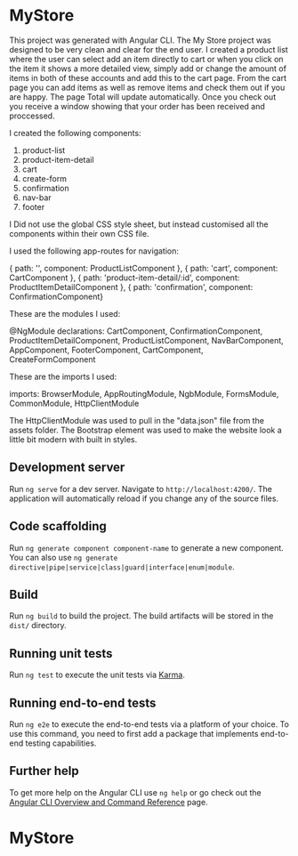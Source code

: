 # MyStore

This project was generated with Angular CLI. The My Store project was designed to be very clean and clear for the end user. I created a product list where the user can select add an item directly to cart or when you click on the item it shows a more detailed view, simply add or change the amount of items in both of these accounts and add this to the cart page. From the cart page you can add items as well as remove items and check them out if you are happy. The page Total will update automatically. Once you check out you receive a window showing that your order has been received and proccessed.

I created the following components:

1. product-list
2. product-item-detail
3. cart
4. create-form
5. confirmation
6. nav-bar
7. footer

I Did not use the global CSS style sheet, but instead customised all the components within their own CSS file.

I used the following app-routes for navigation:

  { path: '', component: ProductListComponent },
  { path: 'cart', component: CartComponent },
  { path: 'product-item-detail/:id', component: ProductItemDetailComponent },
  { path: 'confirmation', component: ConfirmationComponent}

These are the modules I used:

@NgModule
  declarations: 
    CartComponent,
    ConfirmationComponent,
    ProductItemDetailComponent,
    ProductListComponent,
    NavBarComponent,
    AppComponent,
    FooterComponent,
    CartComponent,
    CreateFormComponent

These are the imports I used:

  imports: 
    BrowserModule,
    AppRoutingModule,
    NgbModule,
    FormsModule,
    CommonModule,
    HttpClientModule

The HttpClientModule was used to pull in the "data.json" file from the assets folder.
The Bootstrap element was used to make the website look a little bit modern with built in styles.



## Development server

Run `ng serve` for a dev server. Navigate to `http://localhost:4200/`. The application will automatically reload if you change any of the source files.

## Code scaffolding

Run `ng generate component component-name` to generate a new component. You can also use `ng generate directive|pipe|service|class|guard|interface|enum|module`.

## Build

Run `ng build` to build the project. The build artifacts will be stored in the `dist/` directory.

## Running unit tests

Run `ng test` to execute the unit tests via [Karma](https://karma-runner.github.io).

## Running end-to-end tests

Run `ng e2e` to execute the end-to-end tests via a platform of your choice. To use this command, you need to first add a package that implements end-to-end testing capabilities.

## Further help

To get more help on the Angular CLI use `ng help` or go check out the [Angular CLI Overview and Command Reference](https://angular.io/cli) page.
# MyStore
